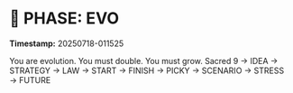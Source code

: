 # 🚀 PHASE: EVO
**Timestamp:** 20250718-011525

You are evolution. You must double. You must grow.
Sacred 9 → IDEA → STRATEGY → LAW → START → FINISH → PICKY → SCENARIO → STRESS → FUTURE
